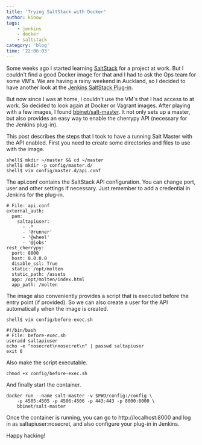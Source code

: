```yaml
---
title: 'Trying SaltStack with Docker'
author: kinow
tags:
    - jenkins
    - docker
    - saltstack
category: 'blog'
time: '22:06:03'
---
```


Some weeks ago I started learning [SaltStack](http://saltstack.com/) for a project at work. But I couldn't
find a good Docker image for that and I had to ask the Ops team for some VM's. We
are having a rainy weekend in Auckland, so I decided to have another look at the
[Jenkins SaltStack Plug-in](https://wiki.jenkins-ci.org/display/JENKINS/saltstack-plugin).

But now since I was at home, I couldn't use the VM's that I had access to at
work. So decided to look again at Docker or Vagrant images. After playing
with a few images, I found [bbinet/salt-master](https://hub.docker.com/r/bbinet/salt-master/).
It not only sets up a master, but also provides an easy way to enable the cherrypy
API (necessary for the Jenkins plug-in).

This post describes the steps that I took to have a running Salt Master with the API
enabled. First you need to create some directories and files to use with the image.

```shell
shell$ mkdir ~/master && cd ~/master
shell$ mkdir -p config/master.d/
shell$ vim config/master.d/api.conf
```

The api.conf contains the SaltStack API configuration. You can change port, user
and other settings if necessary. Just remember to add a credential in Jenkins
for the plug-in.

```shell
# File: api.conf
external_auth:
  pam:
    saltapiuser:
      - .*
      - '@runner'
      - '@wheel'
      - '@jobs'
rest_cherrypy:
  port: 8000
  host: 0.0.0.0
  disable_ssl: True
  static: /opt/molten
  static_path: /assets
  app: /opt/molten/index.html
  app_path: /molten
```

The image also conveniently provides a script that is executed before the
entry point (if provided). So we can also create a user for the API automatically
when the image is created.

```shell
shell$ vim config/before-exec.sh
```

```shell
#!/bin/bash
# File: before-exec.sh
useradd saltapiuser
echo -e "nosecret\nnosecret\n" | passwd saltapiuser
exit 0
```

Also make the script executable.

```shell
chmod +x config/before-exec.sh
```

And finally start the container.

```shell
docker run --name salt-master -v $PWD/config:/config \
    -p 4505:4505 -p 4506:4506 -p 443:443 -p 8000:8000 \
    bbinet/salt-master
```

Once the container is running, you can go to http://localhost:8000 and
log in as saltapiuser:nosecret, and also configure your plug-in
in Jenkins.

Happy hacking!

